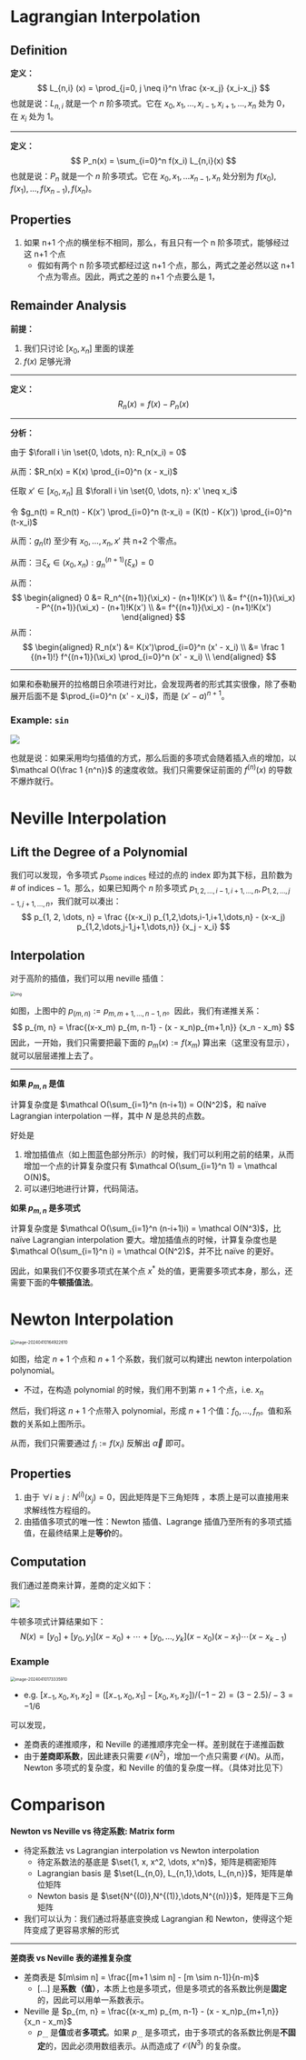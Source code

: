 # Lagrangian Interpolation

## Definition

**定义：**
$$
L_{n,i} (x) = \prod_{j=0, j \neq i}^n \frac {x-x_j} {x_i-x_j}
$$
也就是说：$L_{n,i}$ 就是一个 $n$ 阶多项式。它在 $x_0, x_1, \dots, x_{i-1}, x_{i+1}, \dots, x_n$ 处为 0，在 $x_i$ 处为 1。

---

**定义：**
$$
P_n(x) = \sum_{i=0}^n f(x_i) L_{n,i}(x)
$$
也就是说：$P_n$ 就是一个 $n$ 阶多项式。它在 $x_0, x_1, \dots x_{n-1}, x_n$ 处分别为 $f(x_0), f(x_1), \dots, f(x_{n-1}), f(x_n)$。

## Properties

1. 如果 n+1 个点的横坐标不相同，那么，有且只有一个 n 阶多项式，能够经过这 n+1 个点
    - 假如有两个 n 阶多项式都经过这 n+1 个点，那么，两式之差必然以这 n+1 个点为零点。因此，两式之差的 n+1 个点要么是 1，

## Remainder Analysis

**前提：** 

1. 我们只讨论 $[x_0, x_n]$ 里面的误差
2. $f(x)$ 足够光滑

---

**定义：**
$$
R_n(x) = f(x) - P_n(x)
$$

---

**分析：**

由于 $\forall i \in \set{0, \dots, n}: R_n(x_i) = 0$

从而：$R_n(x) = K(x) \prod_{i=0}^n (x - x_i)$ 

任取 $x' \in [x_0, x_n]$ 且 $\forall i \in \set{0, \dots, n}: x' \neq x_i$

令 $g_n(t) = R_n(t) - K(x') \prod_{i=0}^n (t-x_i) = (K(t) - K(x')) \prod_{i=0}^n (t-x_i)$

从而：$g_n(t)$ 至少有 $x_0, \dots, x_n, x'$ 共 n+2 个零点。

从而：$\exists \xi_x \in (x_0, x_n): g_n^{(n+1)}(\xi_x) = 0$

从而：
$$
\begin{aligned}
0 &= R_n^{(n+1)}(\xi_x) - (n+1)!K(x') \\
&= f^{(n+1)}(\xi_x) - P^{(n+1)}(\xi_x) - (n+1)!K(x') \\
&= f^{(n+1)}(\xi_x)  - (n+1)!K(x')
\end{aligned}
$$
从而：
$$
\begin{aligned}
R_n(x') &= K(x')\prod_{i=0}^n (x' - x_i) \\
&= \frac 1 {(n+1)!} f^{(n+1)}(\xi_x) \prod_{i=0}^n (x' - x_i) \\
\end{aligned}
$$

---

如果和泰勒展开的拉格朗日余项进行对比，会发现两者的形式其实很像，除了泰勒展开后面不是 $\prod_{i=0}^n (x' - x_i)$，而是 $(x'-a)^{n+1}$。

### Example: `sin`

![](https://gitlab.com/mtdickens1998/mtd-images/-/raw/main/img/2024/04/10_15_9_10_202404101509979.png)

也就是说：如果采用均匀插值的方式，那么后面的多项式会随着插入点的增加，以 $\mathcal O(\frac 1 {n^n})$ 的速度收敛。我们只需要保证前面的 $f^{(n)}(x)$ 的导数不爆炸就行。

# Neville Interpolation

## Lift the Degree of a Polynomial

我们可以发现，令多项式 $p_{\text{some indices}}$ 经过的点的 index 即为其下标，且阶数为 $\#\text{ of indices} - 1$。那么，如果已知两个 $n$ 阶多项式 $p_{1,2,\dots,i-1,i+1,\dots,n}, p_{1,2,\dots,j-1,j+1,\dots,n}$，我们就可以凑出：
$$
p_{1, 2, \dots, n} = \frac {(x-x_i) p_{1,2,\dots,i-1,i+1,\dots,n} - (x-x_j) p_{1,2,\dots,j-1,j+1,\dots,n}} {x_j - x_i}
$$

## Interpolation

对于高阶的插值，我们可以用 neville 插值：

<img src="https://gitlab.com/mtdickens1998/mtd-images/-/raw/main/img/2024/04/10_16_13_55_202404101613481.png" alt="img" style="zoom:50%;" />

如图，上图中的 $p_{(m, n)} := p_{m, m+1, \dots, n-1, n}$。因此，我们有递推关系：
$$
p_{m, n} = \frac{(x-x_m) p_{m, n-1} - (x - x_n)p_{m+1,n}} {x_n - x_m}
$$
因此，一开始，我们只需要把最下面的 $p_{m}(x) := f(x_m)$ 算出来（这里没有显示），就可以层层递推上去了。

---

**如果 $p_{m,n}$ 是值**

计算复杂度是 $\mathcal O(\sum_{i=1}^n (n-i+1)) = O(N^2)$，和 na&iuml;ve Lagrangian interpolation 一样，其中 $N$ 是总共的点数。

好处是

1. 增加插值点（如上图蓝色部分所示）的时候，我们可以利用之前的结果，从而增加一个点的计算复杂度只有 $\mathcal O(\sum_{i=1}^n 1) = \mathcal O(N)$。
2. 可以递归地进行计算，代码简洁。

**如果 $p_{m,n}$ 是多项式**

计算复杂度是 $\mathcal O(\sum_{i=1}^n (n-i+1)i) = \mathcal O(N^3)$，比 na&iuml;ve Lagrangian interpolation 要大。增加插值点的时候，计算复杂度也是 $\mathcal O(\sum_{i=1}^n i) = \mathcal O(N^2)$，并不比 na&iuml;ve 的更好。

因此，如果我们不仅要多项式在某个点 $x^\ast$ 处的值，更需要多项式本身，那么，还需要下面的**牛顿插值法**。

# Newton Interpolation

<img src="https://gitlab.com/mtdickens1998/mtd-images/-/raw/main/img/2024/04/10_16_49_29_202404101649776.png" alt="image-20240410164922610" style="zoom:50%;" />

如图，给定 $n+1$ 个点和 $n+1$​ 个系数，我们就可以构建出 newton interpolation polynomial。

- 不过，在构造 polynomial 的时候，我们用不到第 $n+1$ 个点，i.e. $x_{n }$

然后，我们将这 $n+1$ 个点带入 polynomial，形成 $n+1$ 个值：$f_0, \dots, f_n$​。值和系数的关系如上图所示。

从而，我们只需要通过 $f_i := f(x_i)$ 反解出 $\vec \alpha$​ 即可。

## Properties

1. 由于 $\forall i \geq j: N^{(i)}(x_j) = 0$，因此矩阵是下三角矩阵 ，本质上是可以直接用来求解线性方程组的。
2. 由插值多项式的唯一性：Newton 插值、Lagrange 插值乃至所有的多项式插值，在最终结果上是**等价**的。

## Computation

我们通过差商来计算，差商的定义如下：

![](https://gitlab.com/mtdickens1998/mtd-images/-/raw/main/img/2024/04/10_17_30_27_202404101730418.png)

牛顿多项式计算结果如下：
$$
N(x)=[y_{0}]+[y_{0},y_{1}](x-x_{0})+\cdots +[y_{0},\ldots ,y_{k}](x-x_{0})(x-x_{1})\cdots (x-x_{k-1})
$$

### Example

<img src="https://gitlab.com/mtdickens1998/mtd-images/-/raw/main/img/2024/04/10_17_33_37_202404101733586.png" alt="image-20240410173335910" style="zoom:50%;" />

- e.g. $[x_{-1}, x_0, x_1, x_2] = ([x_{-1}, x_0, x_1] - [x_0, x_1, x_2]) / (-1 - 2) = (3 - 2.5) / -3 = - 1/6$

可以发现，

- 差商表的递推顺序，和 Neville 的递推顺序完全一样。差别就在于递推函数
- 由于**差商即系数**，因此建表只需要 $\mathcal O(N^2)$，增加一个点只需要 $\mathcal O(N)$。从而，Newton 多项式的复杂度，和 Neville 的值的复杂度一样。（具体对比见下）

# Comparison

**Newton vs Neville vs 待定系数: Matrix form**

- 待定系数法 vs Lagrangian interpolation vs Newton interpolation
    - 待定系数法的基底是 $\set{1, x, x^2, \dots, x^n}$，矩阵是稠密矩阵
    - Lagrangian basis 是 $\set{L_{n,0}, L_{n,1},\dots, L_{n,n}}$，矩阵是单位矩阵
    - Newton basis 是 $\set{N^{(0)},N^{(1)},\dots,N^{(n)}}$​，矩阵是下三角矩阵
- 我们可以认为：我们通过将基底变换成 Lagrangian 和 Newton，使得这个矩阵变成了更容易求解的形式

---

**差商表 vs Neville 表的递推复杂度**

- 差商表是 $[m\sim n] = \frac{[m+1 \sim n] - [m \sim n-1]}{n-m}$​
    - $[\dots]$ 是**系数（值）**，本质上也是多项式，但是多项式的各系数比例是**固定**的，因此可以用单一系数表示。
- Neville 是 $p_{m, n} = \frac{(x-x_m) p_{m, n-1} - (x - x_n)p_{m+1,n}} {x_n - x_m}$
    - $p_{\dots}$ 是**值**或者**多项式**。如果 $p_{\dots}$ 是多项式，由于多项式的各系数比例是**不固定**的，因此必须用数组表示。从而造成了 $\mathcal O(N^3)$ 的复杂度。